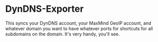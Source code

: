# DynDNS-Exporter

This syncs your DynDNS account, your MaxMind GeoIP account, and whatever domain you want to have whatever ports for shortcuts for all subdomains on the domain. It's very handy, you'll see.
